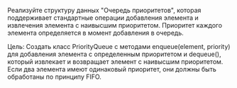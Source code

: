 Реализуйте структуру данных "Очередь приоритетов", 
которая поддерживает стандартные операции добавления элемента и 
извлечения элемента с наивысшим приоритетом. 
Приоритет каждого элемента определяется в момент добавления в очередь.

Цель: Создать класс PriorityQueue с методами enqueue(element, priority) 
для добавления элемента с определенным приоритетом и dequeue(), 
который извлекает и возвращает элемент с наивысшим приоритетом. 
Если два элемента имеют одинаковый приоритет, они должны быть обработаны по принципу FIFO.